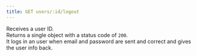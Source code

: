 ```yaml
---
title: GET users/:id/logout
---
```


Receives a user ID.  
Returns a single object with a status code of `200`.  
It logs in an user when email and password are sent and correct and gives the user info back.